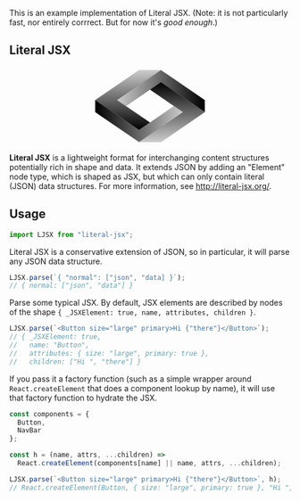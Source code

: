 This is an example implementation of Literal JSX. (Note: it is not particularly fast, nor entirely corrrect. But for now it's _good enough_.)

## Literal JSX

<p align="center">
  <img src="data:image/svg+xml;base64,PHN2ZyB3aWR0aD0iMzAwIiBoZWlnaHQ9IjIwMCIgdmlld0JveD0iLTE1MCAtMTAwIDMwMCAyMDAi%0D%0AIHZlcnNpb249IjEuMSIgeG1sbnM9Imh0dHA6Ly93d3cudzMub3JnLzIwMDAvc3ZnIj4KICA8bGlu%0D%0AZWFyR3JhZGllbnQgaWQ9ImJ3X3ZlcnQiIHgyPSIwIiB5Mj0iMSI+CiAgICA8c3RvcCBvZmZzZXQ9%0D%0AIjAlIiBzdG9wLWNvbG9yPSIjY2NjIi8+CiAgICA8c3RvcCBvZmZzZXQ9IjEwMCUiLz4KICA8L2xp%0D%0AbmVhckdyYWRpZW50PgogIDxsaW5lYXJHcmFkaWVudCBpZD0iYndfaG9yeiI+CiAgICA8c3RvcCBv%0D%0AZmZzZXQ9IjAlIiBzdG9wLWNvbG9yPSIjY2NjIi8+CiAgICA8c3RvcCBvZmZzZXQ9IjEwMCUiLz4K%0D%0AICA8L2xpbmVhckdyYWRpZW50PgogIDxsaW5lYXJHcmFkaWVudCBpZD0iZ3JlZW5fdmVydCIgeDI9%0D%0AIjAiIHkyPSIxIj4KICAgIDxzdG9wIG9mZnNldD0iMCUiIHN0b3AtY29sb3I9IiNiOWM3YzYiLz4K%0D%0AICAgIDxzdG9wIG9mZnNldD0iMTAwJSIgc3RvcC1jb2xvcj0iIzAwNjc1ZCIgLz4KICA8L2xpbmVh%0D%0AckdyYWRpZW50PgogIDxsaW5lYXJHcmFkaWVudCBpZD0iZ3JlZW5faG9yeiI+CiAgICA8c3RvcCBv%0D%0AZmZzZXQ9IjAlIiBzdG9wLWNvbG9yPSIjYjljN2M2Ii8+CiAgICA8c3RvcCBvZmZzZXQ9IjEwMCUi%0D%0AIHN0b3AtY29sb3I9IiMwMDY3NWQiIC8+CiAgPC9saW5lYXJHcmFkaWVudD4KICA8ZyBzdHJva2U9%0D%0AInJnYmEoMCwwLDAsLjEpIiBzdHJva2UtbGluZWNhcD0icm91bmQiIHN0cm9rZS1saW5lam9pbj0i%0D%0Acm91bmQiPgogICAgPHBhdGggZmlsbD0idXJsKCNid192ZXJ0KSIgZD0iTTExMi4yNDU2NDM2MyA2%0D%0AMS4yOTEzNzYzOGwyOC4wNjE0MTA5LTE5LjE5Nzg0NDFMNTYuMTIyODIxODEtMTUuNWwxMTIuMjQ1%0D%0ANjQzNjMtNzYuNzkxMzc2MzhoLTU2LjEyMjgyMTgxTDAtMTUuNXoiIHRyYW5zZm9ybT0idHJhbnNs%0D%0AYXRlKC0xNDAuMzA3MDU0NTMpIi8+CiAgICA8cGF0aCBmaWxsPSJ1cmwoI2J3X2hvcnopIiBkPSJN%0D%0ANTYuMTIyODIxODEtMTUuNUw3OC43NzkxMDkgMGw4OS41ODkzNTY0NS02MS4yOTEzNzYzOEwyODAu%0D%0ANjE0MTA5MDcgMTUuNXYtMzFMMTY4LjM2ODQ2NTQ0LTkyLjI5MTM3NjM4eiIgdHJhbnNmb3JtPSJ0%0D%0AcmFuc2xhdGUoLTE0MC4zMDcwNTQ1MykiLz4KICAgIDxnPgogICAgICA8cGF0aCBmaWxsPSJ1cmwo%0D%0AI2J3X3ZlcnQpIiBkPSJNMTEyLjI0NTY0MzYzIDYxLjI5MTM3NjM4bDI4LjA2MTQxMDktMTkuMTk3%0D%0AODQ0MUw1Ni4xMjI4MjE4MS0xNS41bDExMi4yNDU2NDM2My03Ni43OTEzNzYzOGgtNTYuMTIyODIx%0D%0AODFMMC0xNS41eiIgdHJhbnNmb3JtPSJyb3RhdGUoMTgwIDcwLjE1MzUyNzI3IDApIi8+CiAgICAg%0D%0AIDxwYXRoIGZpbGw9InVybCgjYndfaG9yeikiIGQ9Ik01Ni4xMjI4MjE4MS0xNS41TDc4Ljc3OTEw%0D%0AOSAwbDg5LjU4OTM1NjQ1LTYxLjI5MTM3NjM4TDI4MC42MTQxMDkwNyAxNS41di0zMUwxNjguMzY4%0D%0ANDY1NDQtOTIuMjkxMzc2Mzh6IiB0cmFuc2Zvcm09InJvdGF0ZSgxODAgNzAuMTUzNTI3MjcgMCki%0D%0ALz4KICAgIDwvZz4KICA8L2c+Cjwvc3ZnPg==" height="140" />
</p>

**Literal JSX** is a lightweight format for interchanging content structures potentially rich in shape and data. It extends JSON by adding an "Element" node type, which is shaped as JSX, but which can only contain literal (JSON) data structures. For more information, see http://literal-jsx.org/.

## Usage

```js
import LJSX from "literal-jsx";
```

Literal JSX is a conservative extension of JSON, so in particular, it will parse any JSON data structure.

```js
LJSX.parse(`{ "normal": ["json", "data] }`);
// { normal: ["json", "data"] }
```

Parse some typical JSX. By default, JSX elements are described by nodes of the shape `{ _JSXElement: true, name, attributes, children }`.

```js
LJSX.parse(`<Button size="large" primary>Hi {"there"}</Button>`);
// { _JSXElement: true,
//   name: "Button",
//   attributes: { size: "large", primary: true },
//   children: ["Hi ", "there"] }
```

If you pass it a factory function (such as a simple wrapper around `React.createElement` that does a component lookup by name), it will use that factory function to hydrate the JSX.

```js
const components = {
  Button,
  NavBar
};

const h = (name, attrs, ...children) =>
  React.createElement(components[name] || name, attrs, ...children);

LJSX.parse(`<Button size="large" primary>Hi {"there"}</Button>`, h);
// React.createElement(Button, { size: "large", primary: true }, "Hi ", "there")
```
